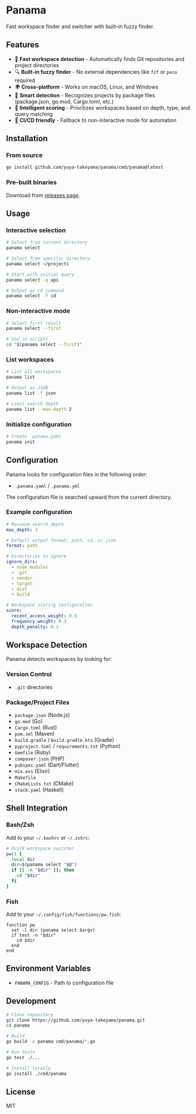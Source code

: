# Panama

Fast workspace finder and switcher with built-in fuzzy finder.

## Features

- 🚀 **Fast workspace detection** - Automatically finds Git repositories and project directories
- 🔍 **Built-in fuzzy finder** - No external dependencies like `fzf` or `peco` required
- 🌍 **Cross-platform** - Works on macOS, Linux, and Windows
- 📁 **Smart detection** - Recognizes projects by package files (package.json, go.mod, Cargo.toml, etc.)
- 🎯 **Intelligent scoring** - Prioritizes workspaces based on depth, type, and query matching
- 🤖 **CI/CD friendly** - Fallback to non-interactive mode for automation

## Installation

### From source

```bash
go install github.com/yuya-takeyama/panama/cmd/panama@latest
```

### Pre-built binaries

Download from [releases page](https://github.com/yuya-takeyama/panama/releases).

## Usage

### Interactive selection

```bash
# Select from current directory
panama select

# Select from specific directory
panama select ~/projects

# Start with initial query
panama select -q api

# Output as cd command
panama select -f cd
```

### Non-interactive mode

```bash
# Select first result
panama select --first

# Use in scripts
cd "$(panama select --first)"
```

### List workspaces

```bash
# List all workspaces
panama list

# Output as JSON
panama list -f json

# Limit search depth
panama list --max-depth 2
```

### Initialize configuration

```bash
# Create .panama.yaml
panama init
```

## Configuration

Panama looks for configuration files in the following order:
- `.panama.yaml` / `.panama.yml`

The configuration file is searched upward from the current directory.

### Example configuration

```yaml
# Maximum search depth
max_depth: 3

# Default output format: path, cd, or json
format: path

# Directories to ignore
ignore_dirs:
  - node_modules
  - .git
  - vendor
  - target
  - dist
  - build

# Workspace scoring configuration
score:
  recent_access_weight: 0.5
  frequency_weight: 0.3
  depth_penalty: 0.1
```

## Workspace Detection

Panama detects workspaces by looking for:

### Version Control
- `.git` directories

### Package/Project Files
- `package.json` (Node.js)
- `go.mod` (Go)
- `Cargo.toml` (Rust)
- `pom.xml` (Maven)
- `build.gradle` / `build.gradle.kts` (Gradle)
- `pyproject.toml` / `requirements.txt` (Python)
- `Gemfile` (Ruby)
- `composer.json` (PHP)
- `pubspec.yaml` (Dart/Flutter)
- `mix.exs` (Elixir)
- `Makefile`
- `CMakeLists.txt` (CMake)
- `stack.yaml` (Haskell)

## Shell Integration

### Bash/Zsh

Add to your `~/.bashrc` or `~/.zshrc`:

```bash
# Quick workspace switcher
pw() {
  local dir
  dir=$(panama select "$@")
  if [[ -n "$dir" ]]; then
    cd "$dir"
  fi
}
```

### Fish

Add to your `~/.config/fish/functions/pw.fish`:

```fish
function pw
  set -l dir (panama select $argv)
  if test -n "$dir"
    cd $dir
  end
end
```

## Environment Variables

- `PANAMA_CONFIG` - Path to configuration file

## Development

```bash
# Clone repository
git clone https://github.com/yuya-takeyama/panama.git
cd panama

# Build
go build -o panama cmd/panama/*.go

# Run tests
go test ./...

# Install locally
go install ./cmd/panama
```

## License

MIT
